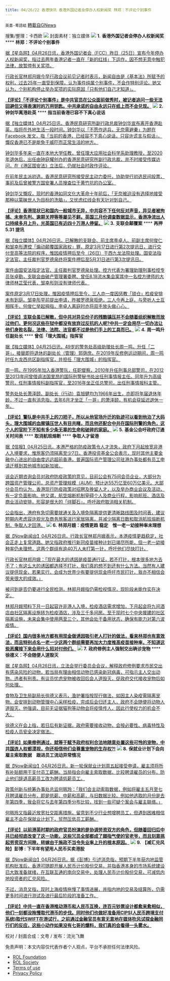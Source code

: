 ```yaml
---
title: 04/26/22 香港快讯 香港外国记者会停办人权新闻奖 林郑：不评论个别事件
---
```

`英喜-粵語組` [轉載自GNews](https://gnews.org/zh-hans/2418097/)

搜集/整理：卡西欧
 ![](https://assets.gnews.org/wp-content/uploads/2022/04/0426fenmian.jpg) 
封面素材：独立媒体
 ![](https://assets.gnews.org/wp-content/uploads/2022/04/2022-04-26-1.png) 
**1.** **香港外国记者会停办人权新闻奖** **** **林郑：不评论个别事件**
 
[据【星岛网】04月26日讯，香港外国记者会（FCC）昨日（25日）宣布今年停办人权新闻奖，指过去两年香港记者一直在「新的红线」下运作，因不想无意中触犯法律，故暂停有关奖项。](https://std.stheadline.com/realtime/article/1832040/即時-港聞-香港外國記者會停辦人權新聞獎-林鄭-不評論個別事件)
 
[行政长官林郑月娥今早行政会议前见记者时表示，新闻自由是《基本法》所赋予的权利，过去25年一直受到保障，认为事件纯属个别事件，不会作特别评论。她又认为，个别机构停止举办奖项的实际原因「只有他们自己才知道」。](https://std.stheadline.com/realtime/article/1832040/即時-港聞-香港外國記者會停辦人權新聞獎-林鄭-不評論個別事件)
 
**[【评论】「不评论个别事件」是中共官员在公众面前做秀时，被记者追问一些无法回避但又得表演时的万用钥匙。中共承诺的自由永远只在纸上而不会兑现。](https://std.stheadline.com/realtime/article/1832040/即時-港聞-香港外國記者會停辦人權新聞獎-林鄭-不評論個別事件)**
 ![](https://assets.gnews.org/wp-content/uploads/2022/04/2022-04-26-2.png) 
**2.** **钟剑华离港赴英** **** **指当前香港已容不下真心说话**
 
[据【独立媒体】04月25日讯，香港民意研究所副行政总裁钟剑华宣布离开香港赴英，指将在外地生活一段时间。钟剑华以「不愿作逃兵，无奈需避秦」为题在Facebook 发文，指「当前的香港，已经容不下真心说话，只容许谎言与假话」，慨叹香港已不是能免于威吓而正常生活的地方。](https://www.inmediahk.net/node/政經/鍾劍華離港赴英-指當前香港已容不下真心說話)
 
[钟剑华多年来一直在本地大学任教，曾任理大应用社会科学系助理教授，至2020年退休后，出任由钟庭耀创办的香港民意研究所副行政总裁，并不时接受传媒访问，在《港区国安法》立法后，仍就社会时政作评论。](https://www.inmediahk.net/node/政經/鍾劍華離港赴英-指當前香港已容不下真心說話)
 
[在前年民主派初选，香港民意研究所接受民主动力委托，协助举行初选民间投票，事前及后曾被警方国安署人员搜查位于黄竹坑的办公室。](https://www.inmediahk.net/node/政經/鍾劍華離港赴英-指當前香港已容不下真心說話)
 
[钟剑华又慨叹，现时的香港如同文化大革命十年前后，「无奈被迫没有选择地接受那种以蒙昧世人为目标的洗脑」，又忧虑红线会有天针对到自己。](https://www.inmediahk.net/node/政經/鍾劍華離港赴英-指當前香港已容不下真心說話)
 
**[【评论】香港现状已和国内一般城市无异，中共容不下任何反对声音，异见者被拘捕、未审先判、逾期关押等等屡见不鲜。英国三月份调查数据显示，香港净流出人口持续多月上升，光英国已有近四十万港人停留。](https://www.inmediahk.net/node/政經/鍾劍華離港赴英-指當前香港已容不下真心說話)**
 ![](https://assets.gnews.org/wp-content/uploads/2022/04/2022-04-26-3.png) 
**3.** **支联会颠覆案** **** **再押** **5.31** **提讯**
 
[据【独立媒体】04月26日讯，已解散的支联会、前主席李卓人、前副主席何俊仁和邹幸彤遭控「煽动颠覆国家政权」罪，原定3月17日进行第2次提讯日，进行交付至高等法院的程序，惟因疫情押后至今（26日）于西九龙法院处理。国安法指定法官、主任裁判官罗德泉终将案件押后至5月31日进行第3次提讯日。](https://www.inmediahk.net/node/社運/支聯會顛覆案-再押531提訊)
 
[案件由国安法指定法官、主任裁判官罗德泉处理。控方代表为署理助理刑事检控专员张卓勤，支联会由破产管理署委聘、曾任8.18流水集会案其中一名控方律师的大律师林芷莹代表，邹幸彤则没有律师代表。](https://www.inmediahk.net/node/社運/支聯會顛覆案-再押531提訊)
 
[案件原定3月17日处理，惟因疫情押后至今，三人亦一度因惩教「锁仓」检疫安排未有到庭。邹幸彤早前提出申请，昨被罗德泉拒绝，三人今再上庭，与旁听人士互相挥手，何俊仁举起拇指，李卓人离庭时亦将双手放头做心心。](https://www.inmediahk.net/node/社運/支聯會顛覆案-再押531提訊)
 
**[【评论】支联会虽已解散，但中共对异见份子的残酷镇压并不会随着组织解散而放过他们，更何况这些在狱中都没有放弃过反抗的人呢?中共一定会用尽一切办法让他们身败名裂，法律、法院、法官都不过是他们手上的工具而已。](https://www.inmediahk.net/node/社運/支聯會顛覆案-再押531提訊)**
 ![](https://assets.gnews.org/wp-content/uploads/2022/04/2022-04-26-4.png) 
**4.** **周一鸣升任副处长** **** **曾任「理大围城」指挥官**
 
[据【独立媒体】04月25日讯，49岁的警务处高级助理处长周一鸣，升任「二哥」，接替即将退休的副处长（管理）郭荫庶。在2019年反修例运动期间，周一鸣时任九龙西总区副指挥官，并担任「理大围城」的指挥官。](https://www.inmediahk.net/node/政經/周一鳴升任副處長-曾任「理大圍城」指揮官)
 
[周一鸣，在1995年加入香港警队，任职督察，2010年升任刑事总部警司，在2012至2013年间曾借调法国里昂的国际刑警秘书处出任刑事情报主任。同年升为高级警司，任刑事情报科副指挥官，至2016年坐正任总警司，出任刑事情报科主管。](https://www.inmediahk.net/node/政經/周一鳴升任副處長-曾任「理大圍城」指揮官)
 
[警务处处长萧泽颐、副处长（行动）袁旭健均为1966年出生，亦即将年届退休年龄，不过一直有消息指，去年6月才坐正「一哥」的萧泽颐，有机会获延迟退休一年。](https://www.inmediahk.net/node/政經/周一鳴升任副處長-曾任「理大圍城」指揮官)
 
**[【评论】警队是中共手上的刀把子，所以从他官场升迁的轨迹可以看到他泊了大码头，理大围城的血腥镇压世人有目共睹，而且他还配合中共在国际刑警的角色，这个人的官阶下不知有多少条无辜的生命和破碎的家庭。](https://www.inmediahk.net/node/政經/周一鳴升任副處長-曾任「理大圍城」指揮官)**
 ![](https://assets.gnews.org/wp-content/uploads/2022/04/2022-04-26-5.png) 
**5.** **基金公会吁政府订通关时间表** **** **取消航班熔断** **** **争取人才留港**
 
[据【信报】04月25日讯，本港严格的防疫政策令人才流失，政府下月起放宽非港人入境要求，惟旅客仍须隔离至少7日。香港投资基金公会表示，现时其他主要金融中心进出的自由度远远超前香港，普遍国际资产管理公司驻港办事处都有员工申请迁移到其他城市如新加坡。](https://hk.news.yahoo.com/基金公會籲政府訂通關時間表-取消航班熔斷-爭取人才留港-192100085.html?guccounter=2)
 
[该会近期咨询会员对政府防疫政策的意见，目前公会有75间会员企业，大部分为跨国资产管理公司，总资产管理规模（AUM）预计达55万亿至60万亿美元。大部分会员均认为，香港现行防疫政策对招聘及挽留人才，以及举办商业会议及活动，有一定负面影响。他又谓，航空熔断机制窒碍个人及商业行程，影响航班、酒店及商业活动安排，形容是很大的「绊脚石」，呼吁政府取消相关机制。](https://hk.news.yahoo.com/基金公會籲政府訂通關時間表-取消航班熔斷-爭取人才留港-192100085.html?guccounter=2)
 
[公会指出，港府有急切需要就通关及入境免隔离提供更清晰路线图及时间表，建议短期内考虑容许观光及商务旅客进行家居隔离，并减少隔离日数和取消航班熔断机制，争取人才回港。](https://hk.news.yahoo.com/基金公會籲政府訂通關時間表-取消航班熔斷-爭取人才留港-192100085.html?guccounter=2)
 ![](https://assets.gnews.org/wp-content/uploads/2022/04/2022-04-26-6.png) 
**6.** **林郑月娥：疫情更趋** **稳定　惟一老一幼接种率未理想**
 
[据【Now新闻台】04月26日讯，行政长官林郑月娥表示，本港疫情更趋稳定，社会正走上复常道路。她又指政府推行新冠疫苗接种计划已竭尽所能，但一老一幼接种率仍未理想，这两个群组有逾40万人未打第一针，呼吁他们尽快打针。](https://news.now.com/home/local/player?newsId=473978)
 
[行政长官林郑月娥：「现在最大的诱因是疫苗通行证，若不打针，根本很多地方去不了；有这么大的诱因都选择不打针，我们真的想不到还有什么方法。当然有人建议提供现金，若果实行，会成为世界少有要提供现金呼吁市民打针，我亦不相信会带来很大的成效。」](https://news.now.com/home/local/player?newsId=473978)
 
[被问到是否仍要进行全民检测，林郑月娥指仍需检视情况，现阶段未能作实在决定。](https://news.now.com/home/local/player?newsId=473978)
 
[林郑月娥预料下月一日起容许非港人入境，检疫酒店需求增加，下月起会将九间酒店由社区隔离设施转为检疫酒店，涉及三千多间房。至于现时七个中央援建的社区隔离设施，未来会集中使用两至三个，其他会处于备用状态，确保有能力对第六波疫情。](https://news.now.com/home/local/player?newsId=473978)
 
**[【评论】国内很多地方都有用现金做诱因吸引老人打针的做法，看来林郑也有意效法，而且特别点名一老一少这两个群组需要再加大力度推高疫苗接种率，不知道这些恶魔接下来会用什么招对付他们。](https://news.now.com/home/local/player?newsId=473978)**
 ![](https://assets.gnews.org/wp-content/uploads/2022/04/2022-04-26-7.png) 
**7.** **政府修例主人强制交出确诊宠物** **** **徐德义：不会随便人道毁灭**
 
[据【星岛网】04月26日讯，立法会举行委员会会议，解释政府修例要求市民交出有感染风险的动物，若当局有理由相信动物已感染新冠病毒，可指示主人交出动物，违者有刑责。有议员忧虑宠物被收回后会人道毁灭，促政府交代接收宠物后如何处理。](https://std.stheadline.com/realtime/article/1832066/即時-港聞-政府修例主人強制交出確診寵物-徐德義-不會隨便人道毀滅)
 
[食物及卫生局副局长徐德义表示，渔护署指按现行做法，如因主人染疫需隔离宠物，会安排到动物管理中心采样检疫，完成后会归还主人，政府不会随便将动物人道毁灭。他强调，目前无证据猫狗等动物会将疫情传人，因此行使权力的机会不大。](https://std.stheadline.com/realtime/article/1832066/即時-港聞-政府修例主人強制交出確診寵物-徐德義-不會隨便人道毀滅)
 
[徐德义在会上指，若日后有新证据，政府需要接收动物，会按必要性、病毒特性及检疫人员安全决定做法。](https://std.stheadline.com/realtime/article/1832066/即時-港聞-政府修例主人強制交出確診寵物-徐德義-不會隨便人道毀滅)
 
**[【评论】如果修例通过，就等于赋予政府权利合法地随意处置这些可怜的宠物，中共国连人权都漠视，你还相信他们会尊重宠物的生存权?!](https://std.stheadline.com/realtime/article/1832066/即時-港聞-政府修例主人強制交出確診寵物-徐德義-不會隨便人道毀滅)**
 ![](https://assets.gnews.org/wp-content/uploads/2022/04/2022-04-26-8.png) 
**8.** **保就业计划下会向雇主索取数据　跟进员工流动异常情况**
 
[据【Now新闻台】04月26日讯，新一轮保就业计划周五起接受申请，雇主须将所有补贴额用于支付员工薪酬。当局指会向雇主索取数据，比较聘请雇员的分布，防止他们辞退高薪员工改为聘请低薪员工。](https://news.now.com/home/local/player?newsId=473956)
 
[政策创新与统筹办事处总监何珮玲：「我们会主动索取数据，例如将雇主五月至七月聘请雇员分布，即是低薪、中薪和高薪，与旧数据比较。例如他选取的月份是去年第四季，我会将它与去年第四季分布比较，找到一些可疑个案会与雇主联络。」](https://news.now.com/home/local/player?newsId=473956)
 
[何珮玲又指最近放宽社交距离措施，留意到不少行业想增聘员工，但遇到困难相信雇主不会在保就业计划下，贸然压低员工薪酬。](https://news.now.com/home/local/player?newsId=473956)
 
**[【评论】以前港英时期的政府官员扮演的是协调劳资双方的角色，但随着回归后中共已经彻底改变了这一功能，这些冗员全部都成了頣指气使的官老爷，而且刻意挑起劳资双方间隙，转嫁由于施政不当令失业率上升的根本原因。](https://news.now.com/home/local/player?newsId=473956)**
 ![](https://assets.gnews.org/wp-content/uploads/2022/04/2022-04-26-9.png) 
**9.** **【减汇兑风险】彭博** **:** **下半年有望用人民币买卖港股**
 
[据【Now新闻台】04月26日讯，据《彭博》引述消息指，预期下半年获内地监管机构批准后，香港可随即开展人民币计价股份交易，并指香港本身的市场系统建设已大致准备就绪，在互联互通的南向交易中，处理人民币计价股份交易，可减低内地投资者的汇兑风险。](https://news.now.com/home/finance/player?newsId=473997)
 
[不过，消息又指，现时上海疫情拖慢了事情进展，并指内地的交易及结算所，仍需更多时间进行测试及进行最后阶段的准备工作。](https://news.now.com/home/finance/player?newsId=473997)
 
**[【评论】中共一直在香港推动港币和人民币互换，连百元钞票设计都愈来愈相似，他们一刻都没拖慢取代港币的步伐。同时他们也做好准备用CIPS(人民币跨境支付系统)取代SWIFT在港试行，之前通过金融官员有意无意地在媒体吹风试探金融同行们的反应，这些小动作如果没有七哥的爆料，我们真的会看得一头雾水。](https://news.now.com/home/finance/player?newsId=473997)**
 
校对 / 封面合成：文粤 / 发布：流光飞舞

免责声明：本文内容仅代表作者个人观点，平台不承担任何法律风险。
  
- [ROL Foundation](https://rolfoundation.org/)
- [ROL Society](https://rolsociety.org/)
- [Terms of use](https://gnews.org/terms-of-use-3/)
- [Privacy Policy](https://gnews.org/privacy-policy/)
